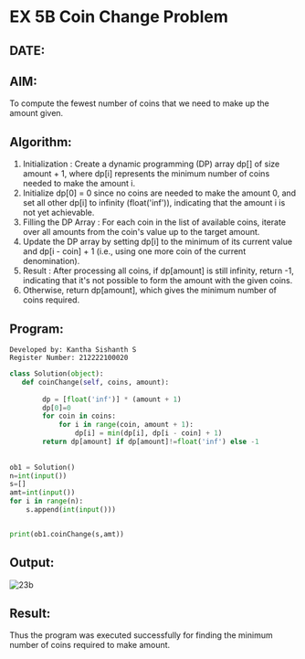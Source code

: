 # EX 5B Coin Change Problem
## DATE:
## AIM:
To compute the fewest number of coins that we need to make up the amount given.

## Algorithm:

1. Initialization : Create a dynamic programming (DP) array dp[] of size amount + 1, where dp[i] represents the minimum number of coins needed to make the amount i.
2. Initialize dp[0] = 0 since no coins are needed to make the amount 0, and set all other dp[i] to infinity (float('inf')), indicating that the amount i is not yet achievable.
3. Filling the DP Array : For each coin in the list of available coins, iterate over all amounts from the coin's value up to the target amount.
4. Update the DP array by setting dp[i] to the minimum of its current value and dp[i - coin] + 1 (i.e., using one more coin of the current denomination).
5. Result : After processing all coins, if dp[amount] is still infinity, return -1, indicating that it's not possible to form the amount with the given coins.
6. Otherwise, return dp[amount], which gives the minimum number of coins required.


## Program:
```
Developed by: Kantha Sishanth S
Register Number: 212222100020

```
```py
class Solution(object):
   def coinChange(self, coins, amount):
      
        dp = [float('inf')] * (amount + 1)
        dp[0]=0
        for coin in coins:
            for i in range(coin, amount + 1):
                dp[i] = min(dp[i], dp[i - coin] + 1)
        return dp[amount] if dp[amount]!=float('inf') else -1
      
      
ob1 = Solution()
n=int(input())
s=[]
amt=int(input())
for i in range(n):
    s.append(int(input()))


print(ob1.coinChange(s,amt))
```

## Output:

![23b](https://github.com/user-attachments/assets/57b612b4-c68d-4a1d-848c-549054809a50)

## Result:
Thus the program was executed successfully for finding the minimum number of coins required to make amount.
